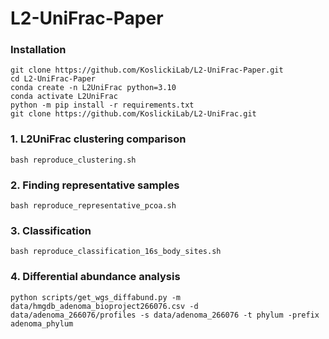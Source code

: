 # L2-UniFrac-Paper
### Installation

```
git clone https://github.com/KoslickiLab/L2-UniFrac-Paper.git
cd L2-UniFrac-Paper
conda create -n L2UniFrac python=3.10
conda activate L2UniFrac
python -m pip install -r requirements.txt
git clone https://github.com/KoslickiLab/L2-UniFrac.git
```

### 1. L2UniFrac clustering comparison
```
bash reproduce_clustering.sh
```
### 2. Finding representative samples
```
bash reproduce_representative_pcoa.sh
```
### 3. Classification
```
bash reproduce_classification_16s_body_sites.sh
```
### 4. Differential abundance analysis
```angular2html
python scripts/get_wgs_diffabund.py -m data/hmgdb_adenoma_bioproject266076.csv -d data/adenoma_266076/profiles -s data/adenoma_266076 -t phylum -prefix adenoma_phylum
```
